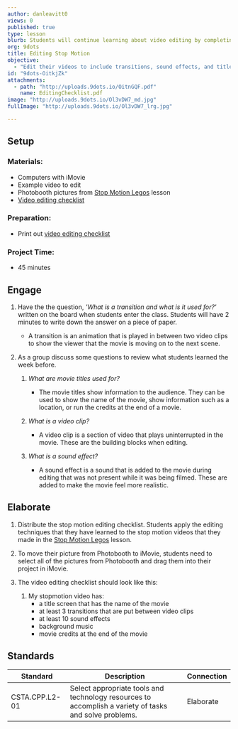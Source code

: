 ```yaml
---
author: danleavitt0
views: 0
published: true
type: lesson
blurb: Students will continue learning about video editing by completing a mini project in which they will edit their stop motions from lesson 2.
org: 9dots
title: Editing Stop Motion
objective: 
  - "Edit their videos to include transitions, sound effects, and titles"
id: "9dots-OitkjZk"
attachments: 
  - path: "http://uploads.9dots.io/OitnGQF.pdf"
    name: EditingChecklist.pdf
image: "http://uploads.9dots.io/Ol3vDW7_md.jpg"
fullImage: "http://uploads.9dots.io/Ol3vDW7_lrg.jpg"

---
```


## Setup

### Materials:

- Computers with iMovie
- Example video to edit
- Photobooth pictures from [Stop Motion Legos](http://www.9dots.io/9dots/OitXCP0) lesson
- [Video editing checklist](http://uploads.9dots.io/OitnGQF.pdf)

### Preparation:

- Print out [video editing checklist](http://uploads.9dots.io/OitnGQF.pdf)

### Project Time:

- 45 minutes

## Engage

1. Have the the question, _'What is a transition and what is it used for?'_ written on the board when students enter the class. Students will have 2 minutes to write down the answer on a piece of paper.
	- A transition is an animation that is played in between two video clips to show the viewer that the movie is moving on to the next scene.

2. As a group discuss some questions to review what students learned the week before.
	1. _What are movie titles used for?_
		- The movie titles show information to the audience. They can be used to show the name of the movie, show information such as a location, or run the credits at the end of a movie.

	2. _What is a video clip?_
		- A video clip is a section of video that plays uninterrupted in the movie. These are the building blocks when editing.

	3. _What is a sound effect?_
		- A sound effect is a sound that is added to the movie during editing that was not present while it was being filmed. These are added to make the movie feel more realistic. 

## Elaborate

1. Distribute the stop motion editing checklist. Students apply the editing techniques that they have learned to the stop motion videos that they made in the [Stop Motion Legos](http://www.9dots.io/9dots/OitXCP0) lesson. 

2. To move their picture from Photobooth to iMovie, students need to select all of the pictures from Photobooth and drag them into their project in iMovie.

3. The video editing checklist should look like this:
	1. My stopmotion video has:
		- a title screen that has the name of the movie
		- at least 3 transitions that are put between video clips
		- at least 10 sound effects
		- background music
		- movie credits at the end of the movie
        
## Standards

Standard | Description | Connection
-------- | ----------- | ----------
CSTA.CPP.L2-01 | Select appropriate tools and technology resources to accomplish a variety of tasks and solve problems. | Elaborate
